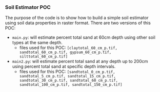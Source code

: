 ### Soil Estimator POC

The purpose of the code is to show how to build a simple soil estimator using soil data properties in raster format. There are two versions of this POC:
 - `main.py`: will estimate percent total sand at 60cm depth using other soil types at the same depth.
   - files used for this POC: `[claytotal_60_cm_p.tif, sandtotal_60_cm_p.tif, gypsum_60_cm_p.tif, silttotal_60_cm_p.tif]`
 - `main2.py`: will estimate percent total sand at any depth up to 200cm using percent total sand at specific depth intervals.
   - files used for this POC: `[sandtotal_0_cm_p.tif, sandtotal_5_cm_p.tif, sandtotal_15_cm_p.tif, sandtotal_30_cm_p.tif, sandtotal_60_cm_p.tif, sandtotal_100_cm_p.tif, sandtotal_150_cm_p.tif]`
